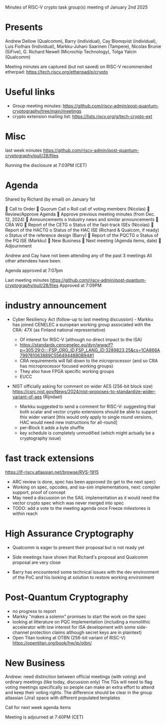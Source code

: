 
Minutes of RISC-V crypto task group(s) meeting of January 2nd 2025

# Presents
Andrew Dellow (Qualcomm),
Barry (individual),
Cay Blomqvist (individual),
Luis Fiolhais (Individual),
Markku-Juhani Saarinen (Tampere),
Nicolas Brunie (SiFive),
G. Richard Newell (Microchip Technology),
Tolga Yalcin (Qualcomm)



Meeting minutes are captured (but not saved) on RISC-V recommended etherpad: https://tech.riscv.org/etherpad/p/crypto

# Useful links

- Group meeting minutes: https://github.com/riscv-admin/post-quantum-cryptography/tree/main/meetings
- crypto extension mailing list: https://lists.riscv.org/g/tech-crypto-ext

# Misc

last week minutes https://github.com/riscv-admin/post-quantum-cryptography/pull/28/files


Running the disclosure at 7:03PM (CET)

# Agenda

Shared by Richard (by email) on January 1st 

 Call to Order
 Quorum Call
o Roll call of voting members (Nicolas)
 Review/Approve Agenda
 Approve previous meeting minutes (from Dec. 12, 2024)
 Announcements
o Industry news and similar announcements
 CRA WG
 Report of the CETG
o Status of the fast-track ISEs (Nicolas)
 Report of the HACTG
o Status of the HAC ISE (Richard &amp; Qualcom, if ready)
o Status of the reference design (Barry)
 Report of the PQCTG
o Status of the PQ ISE (Markku)
 New Business
 Next meeting (Agenda items, date)
 Adjournment

Andrew and Cay have not been attending any of the past 3 meetings 
All other attendees have been.

Agenda approved at 7:07pm

Last meeting minutes https://github.com/riscv-admin/post-quantum-cryptography/pull/28/files
Approved at 7:09PM

# industry announcement

- Cyber Resiliency Act (follow-up to last meeting discussion)
      - Markku has joined CENELEC a european working group associated with the CRA: 47X (as Finland national representative)
     - Of interest for RISC-V (although no direct impact to the ISA)
    - https://standards.cencenelec.eu/dyn/www/f?p=305:29:0::::FSP_ORG_ID,FSP_LANG_ID:3289823,25&cs=1CA866A799781063889C55649448B0B94#1
    - CRA requirements will fall down to the microprocessor (and so CRA has microprocessor focused working groups)
    - They also have FPGA specific working groups
    - EUCC

- NIST officially asking for comment on wider AES (256-bit block size) https://csrc.nist.gov/News/2024/nist-proposes-to-standardize-wider-variant-of-aes (Rijndael)
    - Markku suggested to send a comment for RISC-V: suggesting that both scalar and vector crypto extensions should be able to support this wider variant [this would only apply to single round versions, HAC would need new instructions for all-round]
    - per-Block it adds a byte shuffle
    - key schedule is completely unmodified (which might actually be a cryptography issue)

# fast track extensions

https://lf-riscv.atlassian.net/browse/RVS-1915

- ARC review is done, spec has been approved (to get to the next spec)
- Working on spec, opcodes, and isa-sim implementations, next: compiler support, proof of concept
- May need a discussion on the SAIL implementation as it would need the vector crypto spec which was never merged into spec
- TODO: add a vote to the meeting agenda once Freeze milestones is within reach

# High Assurance Cryptography 

- Qualcomm is eager to present their proposal but is not ready yet
- Side meetings have shown that Richard's proposal and Qualcomm proposal are very close

- Barry has encountered some technical issues with the dev environment of the PoC and his looking at solution to restore working environment 


# Post-Quantum Cryptography


- no progress to report 
- Markky "makes a solemn" promises to start the work on the spec
- looking at litterature on PQC implementation (including a monolithic accelerator with low interest for ISA development with some side-channel protection claims although secret keys are in plaintext)
- Open Titan looking at OTBN (256-bit variant of RISC-V) https://opentitan.org/book/hw/ip/otbn/

# New Business

Andrew: need distinction between official meetings (with voting) and ordinary meetings (like today, discussion only)
The TGs will need to flag voting meetings specifically so people can make an extra effort to attend and keep their voting rights.
The difference should be clear in the group atlassian (Jira) space with different populated templates


Call for next week agenda items

Meeting is adjourned at 7:40PM (CET)
